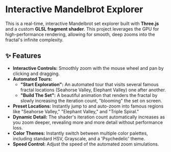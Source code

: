 # Interactive Mandelbrot Explorer

This is a real-time, interactive Mandelbrot set explorer built with **Three.js** and a custom **GLSL fragment shader**. This project leverages the GPU for high-performance rendering, allowing for smooth, deep zooms into the fractal's infinite complexity.



## ✨ Features

* **Interactive Controls:** Smoothly zoom with the mouse wheel and pan by clicking and dragging.
* **Automated Tours:**
    * **"Start Exploration":** An automated tour that visits several famous fractal locations (Seahorse Valley, Elephant Valley) one after another.
    * **"Build The Set":** A beautiful animation that renders the fractal by slowly increasing the iteration count, "blooming" the set on screen.
* **Preset Locations:** Instantly jump to and auto-zoom into famous regions like "Seahorse Valley," "Elephant Valley," and "Triple Spiral."
* **Dynamic Detail:** The shader's iteration count automatically increases as you zoom deeper, revealing more and more detail without performance loss.
* **Color Themes:** Instantly switch between multiple color palettes, including standard HSV, Grayscale, and a 'Psychedelic' theme.
* **Speed Control:** Adjust the speed of the automated zoom simulations.
